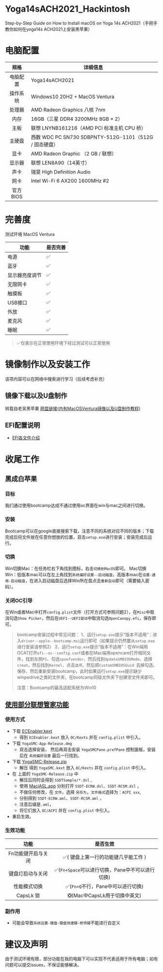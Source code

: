 # Yoga14sACH2021_Hackintosh

Step-by-Step Guide on How to Install macOS on Yoga 14s ACH2021（手把手教你如何在yoga14s ACH2021上安装黑苹果）

# 电脑配置

|   规格   | 详细信息                                               |
| :------: | ------------------------------------------------------ |
| 电脑配置 | Yoga14sACH2021                                         |
| 操作系统 | Windows10 20H2 + MacOS Ventura                         |
|  处理器  | AMD Radeon Graphics 八核 7nm                           |
|   内存   | 16GB（三星 DDR4 3200MHz 8GB $\times$ 2）               |
|   主板   | 联想 LNYNB161216（AMD PCI 标准主机 CPU 桥）            |
|  主硬盘  | 西数 WDC PC SN730 SDBPNTY-512G-1101（512G / 固态硬盘） |
|   显卡   | AMD Radeon Graphic （2 GB / 联想）                     |
|  显示器  | 联想 LEN8A90（14英寸）                                 |
|   声卡   | 瑞旻 High Definition Audio                             |
|   网卡   | Intel Wi-Fi 6 AX200 1600MHz #2                         |
| 官方BIOS |                                                        |

# 完善度

测试环境 MacOS Ventura

| 功能           | 是否完善 |
| -------------- | -------- |
| 电源           | ✅        |
| 蓝牙           | ✅        |
| 显示器亮度调节 | ✅        |
| 无限网卡       | ✅        |
| 触摸板         | ✅        |
| USB接口        | ✅        |
| 外放           | ✅        |
| 麦克风         | ✅        |
| 睡眠           | ✅        |

> ✅仅表示在正常使用环境下经过测试可以正常使用

# 镜像制作以及安装工作

该项内容可以在网络中搜索进行学习（后续考虑补充）

## 镜像下载以及U盘制作

转载自老吴黑苹果 [网盘链接(内有MacOSVentura镜像以及U盘制作教程)](https://www.alipan.com/s/Ln643E4FQPu)

## EFI配置说明

- [EFI各文件介绍](https://yuexiang.fun/1231.html)

# 收尾工作

## 黑成白苹果

### 目标

我们通过使用bootcamp达成不通过使用oc界面在win与mac之间进行切换。

### 安装

Bootcamp可以在google直接搜索下载，注意不同的系统对应不同的版本；下载完成后将文件放在任意你想放的位置，双击`setup.exe`进行安装；安装完成后运行。

### 切换

Win切换Mac：在任务栏右下角找到图标，右击`切换到MacOS`即可。
Mac切换Win：低版本mac可以在左上角找到`系统偏好设置--启动磁盘`，高版本mac在`设置-通用-启动磁盘`，在进入启动磁盘后选择Win所在盘点击`重新启动`即可（需要输入密码）。

### 关闭OC引导

在Win或者Mac中打开`config.plist`文件（打开方式可参照问题2），在`Misc`中取消勾选`Show Picker`，然后在`UEFI--UEFI驱动`中取消勾选`OpenCanopy.efi`，保存即可。

> bootcamp安装过程中常见问题：
> 1、运行`setup.exe`提示“版本不适用”：进入`driver--apple--bootcamp.msi`运行即可（如果提示仍然要从`setup.exe`进行安装请参照2）
> 2、运行`setup.exe`提示“版本不适用”：在Win端用OCAT打开`efi--oc--config.conf`或者在Mac端用opencare打开相同文件，找到左侧`PI`、勾选`spoofvendor`、然后找到`UpdateSMBIOSMode`、选择 `creat`、然后找到`Kernel`、点击`选项`、然后把`CustomSMBIOSGuid `去掉勾选、保存、然后重新安装bootcamp，此时如果运行`setup.exe`提示缺少winpedrive之类的文件夹，在bootcamp同级文件夹下创建空文件夹即可。
>
> 注意：Bootcamp的最高适配系统为Win10

## [使用部分联想管家功能](https://github.com/daliansky/XiaoXinPro-13-hackintosh/issues/139#issue-970836873)

### 使用方式

- 下载 [ECEnabler.kext](https://github.com/1Revenger1/ECEnabler/releases)
  - 得到 `ECEnabler.kext` 放入 `OC/Kexts` 并在 `config.plist` 中引入。
- 下载 `YogaSMC-App-Release.dmg`
  - 双击选择安装， 然后再双击安装 `YogaSMCPane.prefPane` 控制面板，安装后在 `系统偏好设置` 最后一行找到。
- 下载 [YogaSMC-Release.zip](https://github.com/zhen-zen/YogaSMC/releases)
  - 解压 得到 `YogaSMC.kext` 放入 `OC/Kexts` 并在 `config.plist` 中引入。
- 在 上面的 `YogaSMC-Release.zip` 中
  - 解压后同时会得到 `SSDTSample/*.dsl` ,
  - 使用 [MaciASL.app](https://github.com/acidanthera/MaciASL/releases) 分别打开 `SSDT-ECRW.dsl`、`SSDT-RCSM.dsl` ，
  - 不做任何修改，在 `文件`，选择 `另存为`，`文件格式`选择为：`ACPI xxx`,
  - 分别得到 `SSDT-ECRW.aml`、`SSDT-RCSM.aml` ，
  - 注意后缀是`.aml`，
  - 将它们放入 `OC/ACPI` 并在 `config.plist` 中引入。
- 重启生效。

### 生效功能

|        功能        |                    是否生效                     |
| :----------------: | :---------------------------------------------: |
| Fn功能键开启与关闭 |       ✅( 键盘上第一行的功能键几乎能工作 )       |
|  键盘灯启动与关闭  | ✅(`Fn+Space`可以进行切换，Pane中不可以进行切换) |
|    性能模式切换    |        ✅(`Fn+Q`不行，Pane中可以进行切换)        |
|     CapsLk 锁      |          ❎(Mac中CapsLk用于切换中英文)           |

### 副作用

- 可能会导致`系统设置-键盘-键盘快捷键-修饰键`不能进行自定义

# 建议及声明

由于测试环境有限，部分功能在我的电脑下可以实现不代表适用于所有电脑；如有问题可以提交issues，不保证能够解决。
